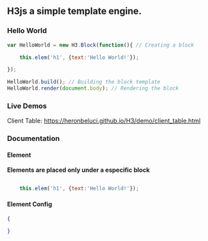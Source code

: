 ## H3js a simple template engine.



### Hello World

```js
var HelloWorld = new H3.Block(function(){ // Creating a block

	this.elem('h1', {text:'Hello World!'});

});

HelloWorld.build(); // Building the block template
HelloWorld.render(document.body); // Rendering the block
```
### Live Demos

Client Table: https://heronbeluci.github.io/H3/demo/client_table.html

### Documentation

#### Element
__Elements are placed only under a especific block__
```js

	this.elem('h1', {text:'Hello World!'});
```

#### Element Config
```json
{
	
}
```
